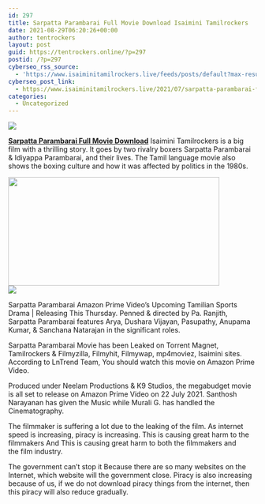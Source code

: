 ```yaml
---
id: 297
title: Sarpatta Parambarai Full Movie Download Isaimini Tamilrockers
date: 2021-08-29T06:20:26+00:00
author: tentrockers
layout: post
guid: https://tentrockers.online/?p=297
postid: /?p=297
cyberseo_rss_source:
  - 'https://www.isaiminitamilrockers.live/feeds/posts/default?max-results=150&start-index=1'
cyberseo_post_link:
  - https://www.isaiminitamilrockers.live/2021/07/sarpatta-parambarai-full-movie-download_22.html
categories:
  - Uncategorized
---
```

<div class="media_block">
  <img src="https://1.bp.blogspot.com/-l824tgEBRZU/YPk5DjlZrsI/AAAAAAAABD8/exwb-JtMem0w-cc_AjAidKVG4MlC1TKqgCLcBGAsYHQ/s72-w428-h220-c/Watch-Sarpatta-Parambarai-Movie-on-Amazon-Prime-Arya.jpeg" class="media_thumbnail" />
</div>

<meta content="Sarpatta Parambarai Full Movie Download Isaimini Tamilrockers is a big film with a thrilling story. It goes by two rivalry boxers Sarpatta ..." name="twitter:description" />

  


<center>
</center>

**[Sarpatta Parambarai Full Movie Download](https://www.tamilrockers.co.nz/sarpatta-parambarai-full-movie-download-isaimini-tamilrockers-official/)** Isaimini Tamilrockers is a big film with a thrilling story. It goes by two rivalry boxers Sarpatta Parambarai & Idiyappa Parambarai, and their lives. The Tamil language movie also shows the boxing culture and how it was affected by politics in the 1980s.

<div class="separator">
  <a href="https://1.bp.blogspot.com/-l824tgEBRZU/YPk5DjlZrsI/AAAAAAAABD8/exwb-JtMem0w-cc_AjAidKVG4MlC1TKqgCLcBGAsYHQ/s713/Watch-Sarpatta-Parambarai-Movie-on-Amazon-Prime-Arya.jpeg"><img loading="lazy" border="0" data-original-height="374" data-original-width="713" height="220" src="https://1.bp.blogspot.com/-l824tgEBRZU/YPk5DjlZrsI/AAAAAAAABD8/exwb-JtMem0w-cc_AjAidKVG4MlC1TKqgCLcBGAsYHQ/w428-h220/Watch-Sarpatta-Parambarai-Movie-on-Amazon-Prime-Arya.jpeg" width="428" /></a>
</div>



<div class="separator">
  <a href="https://techsambavangal.in/"><img border="0" data-original-height="250" data-original-width="300" src="https://1.bp.blogspot.com/-nfbzYVobUik/YMlpOerzdgI/AAAAAAAAA3Y/aAupsOUs_WMY6Lv7R1OtZhI6OqaRh-YAwCPcBGAYYCw/s0/e854879156f0849f3d27a89db88ed039.png" /></a>
</div>

Sarpatta Parambarai Amazon Prime Video’s Upcoming Tamilian Sports Drama | Releasing This Thursday. Penned & directed by Pa. Ranjith, Sarpatta Parambarai features Arya, Dushara Vijayan, Pasupathy, Anupama Kumar, & Sanchana Natarajan in the significant roles.

Sarpatta Parambarai Movie has been Leaked on Torrent Magnet, Tamilrockers & Filmyzilla, Filmyhit, Filmywap, mp4moviez, Isaimini sites. According to LnTrend Team, You should watch this movie on Amazon Prime Video.

Produced under Neelam Productions & K9 Studios, the megabudget movie is all set to release on Amazon Prime Video on 22 July 2021. Santhosh Narayanan has given the Music while Murali G. has handled the Cinematography.

The filmmaker is suffering a lot due to the leaking of the film. As internet speed is increasing, piracy is increasing. This is causing great harm to the filmmakers And This is causing great harm to both the filmmakers and the&nbsp;film industry.

The government can’t stop it Because there are so many websites on the Internet, which website will the government close. Piracy is also increasing because of us, if we do not download piracy things from the internet, then this piracy will also reduce gradually.

<center>
</center>